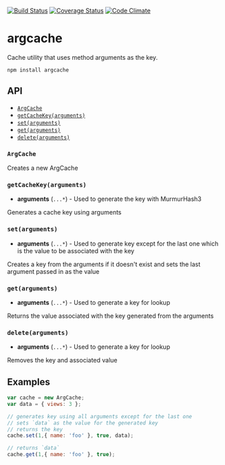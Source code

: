 [![Build Status](https://travis-ci.org/esco/argcache.svg?branch=master)](https://travis-ci.org/esco/argcache) [![Coverage Status](https://img.shields.io/coveralls/esco/argcache.svg)](https://coveralls.io/r/esco/argcache) [![Code Climate](https://codeclimate.com/github/esco/argcache/badges/gpa.svg)](https://codeclimate.com/github/esco/argcache)

argcache
========

Cache utility that uses method arguments as the key.

```
npm install argcache
```

## API

* [`ArgCache`](#argcache)
* [`getCacheKey(arguments)`](#getcachekeyarguments)
* [`set(arguments)`](#setarguments)
* [`get(arguments)`](#getarguments)
* [`delete(arguments)`](#deletearguments)

### `ArgCache`

Creates a new ArgCache
### `getCacheKey(arguments)`
* **arguments** (`...*`) - Used to generate the key with MurmurHash3

Generates a cache key using arguments
### `set(arguments)`
* **arguments** (`...*`) - Used to generate key except for the last one which is the value to be associated with the key

Creates a key from the arguments if it doesn't exist and sets the last argument passed in as the value
### `get(arguments)`
* **arguments** (`...*`) - Used to generate a key for lookup

Returns the value associated with the key generated from the arguments
### `delete(arguments)`
* **arguments** (`...*`) - Used to generate a key for lookup

Removes the key and associated value

## Examples

```javascript
var cache = new ArgCache;
var data = { views: 3 };

// generates key using all arguments except for the last one
// sets `data` as the value for the generated key
// returns the key
cache.set(1,{ name: 'foo' }, true, data);

// returns `data`
cache.get(1,{ name: 'foo' }, true);
```